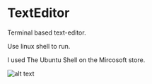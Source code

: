 # TextEditor
Terminal based text-editor.

Use linux shell to run.

I used The Ubuntu Shell on the Mircosoft store.

![alt text](/master/Capture.PNG)
